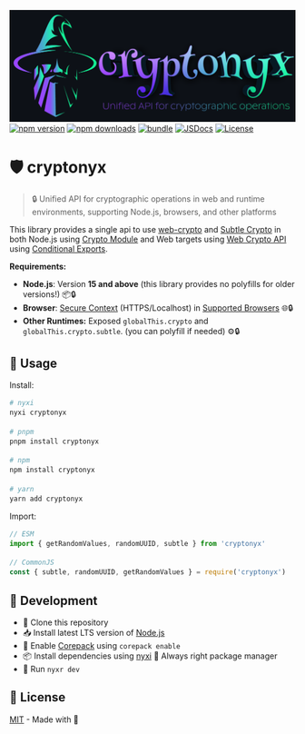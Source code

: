[![cover][cover-src]][cover-href]
[![npm version][npm-version-src]][npm-version-href] 
[![npm downloads][npm-downloads-src]][npm-downloads-href] 
[![bundle][bundle-src]][bundle-href] [![JSDocs][jsdocs-src]][jsdocs-href]
[![License][license-src]][license-href]

# 🛡️ cryptonyx

> 🔒 Unified API for cryptographic operations in web and runtime environments, supporting Node.js, browsers, and other platforms


This library provides a single api to use [web-crypto](https://developer.mozilla.org/en-US/docs/Web/API/Web_Crypto_API) and [Subtle Crypto](https://developer.mozilla.org/en-US/docs/Web/API/SubtleCrypto) in both Node.js using [Crypto Module](https://nodejs.org/api/crypto.html#crypto) and Web targets using [Web Crypto API](https://nodejs.org/api/crypto.html#crypto) using [Conditional Exports](https://nodejs.org/api/packages.html#conditional-exports).

**Requirements:**

- **Node.js**: Version **15 and above** (this library provides no polyfills for older versions!) 📦🔒
- **Browser**: [Secure Context](https://developer.mozilla.org/en-US/docs/Web/Security/Secure_Contexts) (HTTPS/Localhost) in [Supported Browsers](https://developer.mozilla.org/en-US/docs/Web/API/SubtleCrypto#browser_compatibility) 🌐🔒
- **Other Runtimes:** Exposed `globalThis.crypto` and `globalThis.crypto.subtle`. (you can polyfill if needed) ⚙️🔒

## 📝 Usage

Install:

```sh
# nyxi 
nyxi cryptonyx

# pnpm
pnpm install cryptonyx

# npm
npm install cryptonyx

# yarn
yarn add cryptonyx
```

Import:

```ts
// ESM
import { getRandomValues, randomUUID, subtle } from 'cryptonyx'

// CommonJS
const { subtle, randomUUID, getRandomValues } = require('cryptonyx')
```

## 🌱 Development

- 🐙 Clone this repository
- 📥 Install latest LTS version of [Node.js](https://nodejs.org/en/)
- 🔧 Enable [Corepack](https://github.com/nodejs/corepack) using `corepack enable`
- 📦 Install dependencies using [nyxi](https://github.com/nyxblabs/nyxi) 🧙 Always right package manager
- 🏃 Run `nyxr dev`


## 📜 License

[MIT](./LICENSE) - Made with 💞

<!-- Badges -->

[npm-version-src]: https://img.shields.io/npm/v/cryptonyx?style=flat&colorA=18181B&colorB=14F195
[npm-version-href]: https://npmjs.com/package/cryptonyx
[npm-downloads-src]: https://img.shields.io/npm/dm/cryptonyx?style=flat&colorA=18181B&colorB=14F195
[npm-downloads-href]: https://npmjs.com/package/cryptonyx
[bundle-src]: https://img.shields.io/bundlephobia/minzip/cryptonyx?style=flat&colorA=18181B&colorB=14F195
[bundle-href]: https://bundlephobia.com/result?p=cryptonyx
[jsdocs-src]: https://img.shields.io/badge/jsDocs.io-reference-18181B?style=flat&colorA=18181B&colorB=14F195
[jsdocs-href]: https://www.jsdocs.io/package/cryptonyx
[license-src]: https://img.shields.io/github/license/nyxblabs/cryptonyx.svg?style=flat&colorA=18181B&colorB=14F195
[license-href]: https://github.com/nyxblabs/cryptonyx/blob/main/LICENSE

<!-- Cover -->
[cover-src]: https://raw.githubusercontent.com/nyxblabs/cryptonyx/main/.github/assets/cover-github-cryptonyx.png
[cover-href]: https://💻nyxb.ws
